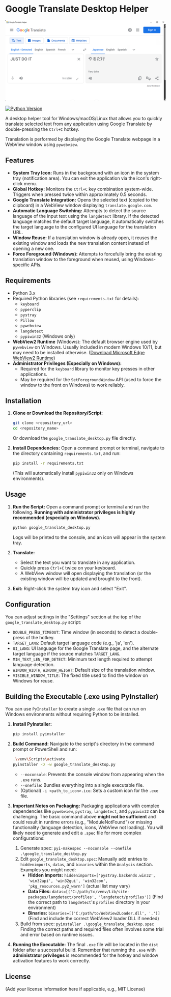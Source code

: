 # Google Translate Desktop Helper

![top image](top_image.png)

[![Python Version](https://img.shields.io/badge/python-3.x-blue.svg)](https://www.python.org/)

A desktop helper tool for Windows/macOS/Linux that allows you to quickly translate selected text from any application using Google Translate by double-pressing the `Ctrl+C` hotkey.

Translation is performed by displaying the Google Translate webpage in a WebView window using `pywebview`.

## Features

- **System Tray Icon:** Runs in the background with an icon in the system tray (notification area). You can exit the application via the icon's right-click menu.
- **Global Hotkey:** Monitors the `Ctrl+C` key combination system-wide. Triggers when pressed twice within approximately 0.5 seconds.
- **Google Translate Integration:** Opens the selected text (copied to the clipboard) in a WebView window displaying `translate.google.com`.
- **Automatic Language Switching:** Attempts to detect the source language of the input text using the `langdetect` library. If the detected language matches the default target language, it automatically switches the target language to the configured UI language for the translation URL.
- **Window Reuse:** If a translation window is already open, it reuses the existing window and loads the new translation content instead of opening a new one.
- **Force Foreground (Windows):** Attempts to forcefully bring the existing translation window to the foreground when reused, using Windows-specific APIs.

## Requirements

- Python 3.x
- Required Python libraries (see `requirements.txt` for details):
  - `keyboard`
  - `pyperclip`
  - `pystray`
  - `Pillow`
  - `pywebview`
  - `langdetect`
  - `pypiwin32` (Windows only)
- **WebView2 Runtime** (Windows): The default browser engine used by `pywebview` on Windows. Usually included in modern Windows 10/11, but may need to be installed otherwise. ([Download Microsoft Edge WebView2 Runtime](https://developer.microsoft.com/en-us/microsoft-edge/webview2/))
- **Administrator Privileges (Especially on Windows):**
  - Required for the `keyboard` library to monitor key presses in other applications.
  - May be required for the `SetForegroundWindow` API (used to force the window to the front on Windows) to work reliably.

## Installation

1.  **Clone or Download the Repository/Script:**

    ```bash
    git clone <repository_url>
    cd <repository_name>
    ```

    Or download the `google_translate_desktop.py` file directly.

2.  **Install Dependencies:**
    Open a command prompt or terminal, navigate to the directory containing `requirements.txt`, and run:
    ```bash
    pip install -r requirements.txt
    ```
    (This will automatically install `pypiwin32` only on Windows environments).

## Usage

1.  **Run the Script:**
    Open a command prompt or terminal and run the following. **Running with administrator privileges is highly recommended (especially on Windows).**

    ```bash
    python google_translate_desktop.py
    ```

    Logs will be printed to the console, and an icon will appear in the system tray.

2.  **Translate:**

    - Select the text you want to translate in any application.
    - Quickly press `Ctrl+C` twice on your keyboard.
    - A WebView window will open displaying the translation (or the existing window will be updated and brought to the front).

3.  **Exit:**
    Right-click the system tray icon and select "Exit".

## Configuration

You can adjust settings in the "Settings" section at the top of the `google_translate_desktop.py` script:

- `DOUBLE_PRESS_TIMEOUT`: Time window (in seconds) to detect a double-press of the hotkey.
- `TARGET_LANG`: Default target language code (e.g., 'ja', 'en').
- `UI_LANG`: UI language for the Google Translate page, and the alternate target language if the source matches `TARGET_LANG`.
- `MIN_TEXT_LEN_FOR_DETECT`: Minimum text length required to attempt language detection.
- `WINDOW_WIDTH`, `WINDOW_HEIGHT`: Default size of the translation window.
- `VISIBLE_WINDOW_TITLE`: The fixed title used to find the window on Windows for reuse.

## Building the Executable (.exe using PyInstaller)

You can use `PyInstaller` to create a single `.exe` file that can run on Windows environments without requiring Python to be installed.

1.  **Install PyInstaller:**

    ```bash
    pip install pyinstaller
    ```

2.  **Build Command:**
    Navigate to the script's directory in the command prompt or PowerShell and run:

    ```bash
    .\venv\Scripts\activate
    pyinstaller -D -w google_translate_desktop.py
    ```

    - `--noconsole`: Prevents the console window from appearing when the `.exe` runs.
    - `--onefile`: Bundles everything into a single executable file.
    - (Optional) `-i <path_to_icon>.ico`: Sets a custom icon for the `.exe` file.

3.  **Important Notes on Packaging:**
    Packaging applications with complex dependencies like `pywebview`, `pystray`, `langdetect`, and `pypiwin32` can be challenging. The basic command above **might not be sufficient** and could result in runtime errors (e.g., "ModuleNotFound") or missing functionality (language detection, icons, WebView not loading).
    You will likely need to generate and edit a `.spec` file for more complex configurations:

    1.  Generate spec: `pyi-makespec --noconsole --onefile .\google_translate_desktop.py`
    2.  Edit `google_translate_desktop.spec`: Manually add entries to `hiddenimports`, `datas`, and `binaries` within the `Analysis` section. Examples you might need:
        - **Hidden Imports:** `hiddenimports=['pystray.backends.win32', 'win32api', 'win32gui', 'win32con', 'pkg_resources.py2_warn']` (actual list may vary)
        - **Data Files:** `datas=[('C:/path/to/venv/Lib/site-packages/langdetect/profiles', 'langdetect/profiles')]` (Find the correct path to `langdetect`'s `profiles` directory in your environment)
        - **Binaries:** `binaries=[('C:/path/to/WebView2Loader.dll', '.')]` (Find and include the correct WebView2 loader DLL if needed)
    3.  Build from spec: `pyinstaller .\google_translate_desktop.spec`
        Finding the correct paths and required files often involves some trial and error based on runtime issues.

4.  **Running the Executable:**
    The final `.exe` file will be located in the `dist` folder after a successful build. Remember that running the `.exe` with **administrator privileges** is recommended for the hotkey and window activation features to work correctly.

## License

(Add your license information here if applicable, e.g., MIT License)
